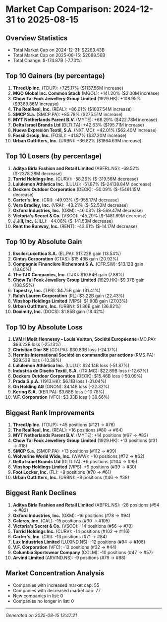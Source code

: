 # Market Cap Comparison: 2024-12-31 to 2025-08-15

## Overview Statistics
- Total Market Cap on 2024-12-31: $2263.43B
- Total Market Cap on 2025-08-15: $2088.56B
- Total Change: $-174.87B (-7.73%)

## Top 10 Gainers (by percentage)
1. **ThredUp Inc.** (TDUP): +725.17% ($1137.56M increase)
2. **MGO Global Inc. Common Stock** (MGOL): +141.20% ($2.00M increase)
3. **Chow Tai Fook Jewellery Group Limited** (1929.HK): +108.95% ($9369.86M increase)
4. **The RealReal, Inc.** (REAL): +86.01% ($1037.54M increase)
5. **SMCP S.a.** (SMCP.PA): +85.78% ($275.51M increase)
6. **MYT Netherlands Parent B.V.** (MYTE): +68.29% ($422.78M increase)
7. **Delta Israel Brands Ltd** (DLTI.TA): +42.63% ($195.71M increase)
8. **Nueva Expresión Textil, S.A.** (NXT.MC): +42.01% ($62.40M increase)
9. **Fossil Group, Inc.** (FOSL): +41.87% ($37.20M increase)
10. **Urban Outfitters, Inc.** (URBN): +36.82% ($1864.63M increase)

## Top 10 Losers (by percentage)
1. **Aditya Birla Fashion and Retail Limited** (ABFRL.NS): -69.52% ($-2378.28M decrease)
2. **Torrid Holdings Inc.** (CURV): -58.36% ($-319.56M decrease)
3. **Lululemon Athletica Inc.** (LULU): -51.87% ($-24138.84M decrease)
4. **Deckers Outdoor Corporation** (DECK): -50.09% ($-15461.15M decrease)
5. **Carter's, Inc.** (CRI): -49.93% ($-955.17M decrease)
6. **Vera Bradley, Inc.** (VRA): -48.21% ($-52.53M decrease)
7. **Oxford Industries, Inc.** (OXM): -46.03% ($-569.47M decrease)
8. **Victoria's Secret & Co.** (VSCO): -45.29% ($-1481.89M decrease)
9. **J.Jill, Inc.** (JILL): -44.08% ($-141.53M decrease)
10. **Rent the Runway, Inc.** (RENT): -43.61% ($-14.17M decrease)

## Top 10 by Absolute Gain
1. **EssilorLuxottica S.A.** (EL.PA): $17.22B gain (13.54%)
2. **Cintas Corporation** (CTAS): $15.43B gain (20.92%)
3. **Compagnie Financière Richemont S.A.** (CFR.SW): $13.12B gain (13.60%)
4. **The TJX Companies, Inc.** (TJX): $10.84B gain (7.88%)
5. **Chow Tai Fook Jewellery Group Limited** (1929.HK): $9.37B gain (108.95%)
6. **Tapestry, Inc.** (TPR): $4.75B gain (31.41%)
7. **Ralph Lauren Corporation** (RL): $3.22B gain (22.43%)
8. **Vipshop Holdings Limited** (VIPS): $1.90B gain (27.03%)
9. **Urban Outfitters, Inc.** (URBN): $1.86B gain (36.82%)
10. **Doximity, Inc.** (DOCS): $1.85B gain (18.42%)

## Top 10 by Absolute Loss
1. **LVMH Moët Hennessy - Louis Vuitton, Société Européenne** (MC.PA): $93.23B loss (-25.13%)
2. **Christian Dior SE** (CDI.PA): $30.83B loss (-24.17%)
3. **Hermès International Société en commandite par actions** (RMS.PA): $29.53B loss (-10.38%)
4. **Lululemon Athletica Inc.** (LULU): $24.14B loss (-51.87%)
5. **Industria de Diseño Textil, S.A.** (ITX.MC): $22.89B loss (-12.67%)
6. **Deckers Outdoor Corporation** (DECK): $15.46B loss (-50.09%)
7. **Prada S.p.A.** (1913.HK): $6.11B loss (-31.04%)
8. **On Holding AG** (ONON): $4.14B loss (-22.32%)
9. **Kering S.A.** (KER.PA): $3.68B loss (-10.78%)
10. **V.F. Corporation** (VFC): $3.33B loss (-39.66%)

## Biggest Rank Improvements
1. **ThredUp Inc.** (TDUP): +45 positions (#121 → #76)
2. **The RealReal, Inc.** (REAL): +16 positions (#80 → #64)
3. **MYT Netherlands Parent B.V.** (MYTE): +14 positions (#97 → #83)
4. **Chow Tai Fook Jewellery Group Limited** (1929.HK): +13 positions (#31 → #18)
5. **SMCP S.a.** (SMCP.PA): +13 positions (#112 → #99)
6. **Wolverine World Wide, Inc.** (WWW): +10 positions (#72 → #62)
7. **Delta Israel Brands Ltd** (DLTI.TA): +9 positions (#104 → #95)
8. **Vipshop Holdings Limited** (VIPS): +9 positions (#39 → #30)
9. **Foot Locker, Inc.** (FL): +9 positions (#70 → #61)
10. **Urban Outfitters, Inc.** (URBN): +8 positions (#46 → #38)

## Biggest Rank Declines
1. **Aditya Birla Fashion and Retail Limited** (ABFRL.NS): -28 positions (#54 → #82)
2. **Oxford Industries, Inc.** (OXM): -16 positions (#78 → #94)
3. **Caleres, Inc.** (CAL): -15 positions (#90 → #105)
4. **Victoria's Secret & Co.** (VSCO): -14 positions (#56 → #70)
5. **Torrid Holdings Inc.** (CURV): -14 positions (#102 → #116)
6. **Carter's, Inc.** (CRI): -13 positions (#71 → #84)
7. **Lux Industries Limited** (LUXIND.NS): -12 positions (#94 → #106)
8. **V.F. Corporation** (VFC): -12 positions (#32 → #44)
9. **Columbia Sportswear Company** (COLM): -10 positions (#47 → #57)
10. **Arvind Limited** (ARVIND.NS): -9 positions (#79 → #88)

## Market Concentration Analysis
- Companies with increased market cap: 55
- Companies with decreased market cap: 77
- New companies in list: 0
- Companies no longer in list: 0

---
*Generated on 2025-08-15 13:47:21*
